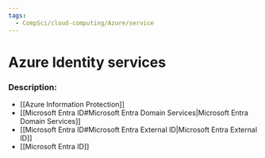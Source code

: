 ```yaml
---
tags:
  - CompSci/cloud-computing/Azure/service
---
```

# Azure Identity services
### Description:
- [[Azure Information Protection]]
- [[Microsoft Entra ID#Microsoft Entra Domain Services|Microsoft Entra Domain Services]]
- [[Microsoft Entra ID#Microsoft Entra External ID|Microsoft Entra External ID]]
- [[Microsoft Entra ID]]